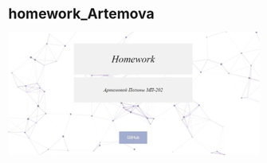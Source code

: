 # homework_Artemova
<a href="https://homrkova.github.io/homework_Artemova/" target="_blank"><img src="https://github.com/homrkova/homework_Artemova/blob/main/image/image.png" alt="particles.js generator" /></a>
